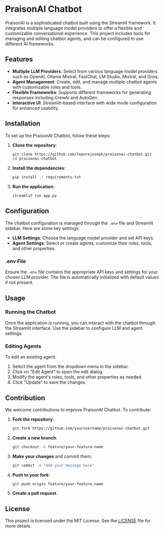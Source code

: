 # PraisonAI Chatbot

PraisonAI is a sophisticated chatbot built using the Streamlit framework. It integrates multiple language model providers to offer a flexible and customizable conversational experience. This project includes tools for managing and editing chatbot agents, and can be configured to use different AI frameworks.

## Features

- **Multiple LLM Providers**: Select from various language model providers such as OpenAI, Ollama Mistral, FastChat, LM Studio, Mistral, and Groq.
- **Agent Management**: Create, edit, and manage multiple chatbot agents with customizable roles and tools.
- **Flexible Frameworks**: Supports different frameworks for generating responses including CrewAi and AutoGen.
- **Interactive UI**: Streamlit-based interface with wide mode configuration for enhanced usability.

## Installation

To set up the PraisonAI Chatbot, follow these steps:

1. **Clone the repository**:
    ```sh
    git clone https://github.com/leporejoseph/praisonai-chatbot.git
    cd praisonai-chatbot
    ```

2. **Install the dependencies**:
    ```sh
    pip install -r requirements.txt
    ```

3. **Run the application**:
    ```sh
    streamlit run app.py
    ```

## Configuration

The chatbot configuration is managed through the `.env` file and Streamlit sidebar. Here are some key settings:

- **LLM Settings**: Choose the language model provider and set API keys.
- **Agent Settings**: Select or create agents, customize their roles, tools, and other properties.

### .env File

Ensure the `.env` file contains the appropriate API keys and settings for your chosen LLM provider. The file is automatically initialized with default values if not present.

## Usage

### Running the Chatbot

Once the application is running, you can interact with the chatbot through the Streamlit interface. Use the sidebar to configure LLM and agent settings. 

### Editing Agents

To edit an existing agent:
1. Select the agent from the dropdown menu in the sidebar.
2. Click on "Edit Agent" to open the edit dialog.
3. Modify the agent's roles, tools, and other properties as needed.
4. Click "Update" to save the changes.

## Contribution

We welcome contributions to improve PraisonAI Chatbot. To contribute:

1. **Fork the repository**:
    ```sh
    git fork https://github.com/yourusername/praisonai-chatbot.git
    ```

2. **Create a new branch**:
    ```sh
    git checkout -b feature/your-feature-name
    ```

3. **Make your changes** and commit them:
    ```sh
    git commit -m "Add your message here"
    ```

4. **Push to your fork**:
    ```sh
    git push origin feature/your-feature-name
    ```

5. **Create a pull request**.

## License

This project is licensed under the MIT License. See the [LICENSE](LICENSE) file for more details.


